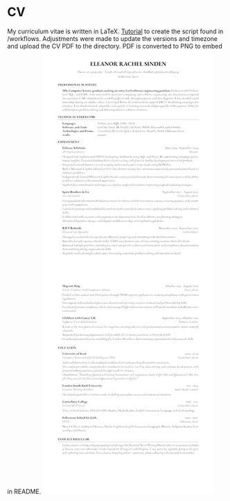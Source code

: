 # CV
My curriculum vitae is written in LaTeX. [Tutorial](https://medium.com/@jasonzhang02/automating-resumes-with-overleaf-github-and-github-actions-4f131a333939) to create the script found in /workflows. Adjustments were made to update the versions and timezone and upload the CV PDF to the directory. PDF is converted to PNG to embed in README.
![CV Image](cv.png)
